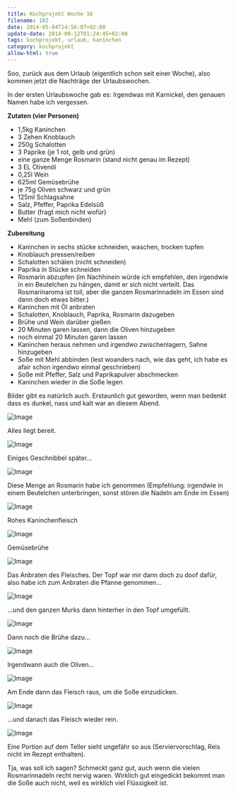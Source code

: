 ```yaml
---
title: Kochprojekt Woche 16
filename: 102
date: 2014-05-04T14:56:07+02:00
update-date: 2014-09-12T01:24:45+02:00
tags: kochprojekt, urlaub, kaninchen
category: kochprojekt
allow-html: true
---
```


<p>Soo, zurück aus dem Urlaub (eigentlich schon seit einer Woche), also kommen jetzt die Nachträge der Urlaubswochen.</p>

<p>In der ersten Urlaubswoche gab es: Irgendwas mit Karnickel, den genauen Namen habe ich vergessen.</p>

<p><strong>Zutaten (vier Personen)</strong></p>

<ul>
<li>1,5kg Kaninchen</li>

<li>3 Zehen Knoblauch</li>

<li>250g Schalotten</li>

<li>3 Paprike (je 1 rot, gelb und grün)</li>

<li>eine ganze Menge Rosmarin (stand nicht genau im Rezept)</li>

<li>3 EL Olivenöl</li>

<li>0,25l Wein</li>

<li>625ml Gemüsebrühe</li>

<li>je 75g Oliven schwarz und grün</li>

<li>125ml Schlagsahne</li>

<li>Salz, Pfeffer, Paprika Edelsüß</li>

<li>Butter (fragt mich nicht wofür)</li>

<li>Mehl (zum Soßenbinden)</li>
</ul>

<p><strong>Zubereitung</strong></p>

<ul>
<li>Kaninchen in sechs stücke schneiden, waschen, trocken tupfen</li>

<li>Knoblauch pressen/reiben</li>

<li>Schalotten schälen (nicht schneiden)</li>

<li>Paprika in Stücke schneiden</li>

<li>Rosmarin abzupfen (im Nachhinein würde ich empfehlen, den irgendwie in ein Beutelchen zu hängen, damit er sich nicht verteilt. Das Rosmarinaroma ist toll, aber die ganzen Rosmarinnadeln im Essen sind dann doch etwas bitter.)</li>

<li>Kaninchen mit Öl anbraten</li>

<li>Schalotten, Knoblauch, Paprika, Rosmarin dazugeben</li>

<li>Brühe und Wein darüber gießen</li>

<li>20 Minuten garen lassen, dann die Oliven hinzugeben</li>

<li>noch einmal 20 Minuten garen lassen</li>

<li>Kaninchen heraus nehmen und irgendwo zwischenlagern, Sahne hinzugeben</li>

<li>Soße mit Mehl abbinden (lest woanders nach, wie das geht, ich habe es afair schon irgendwo einmal geschrieben)</li>

<li>Soße mit Pfeffer, Salz und Paprikapulver abschmecken</li>

<li>Kaninchen wieder in die Soße legen</li>
</ul>

<p>Bilder gibt es natürlich auch. Erstaunlich gut geworden, wenn man bedenkt dass es dunkel, nass und kalt war an diesem Abend.</p>

<p><img src="/hosted_files/149/download" alt="Image"></p>

<p>Alles liegt bereit.</p>

<p><img src="/hosted_files/150/download" alt="Image"></p>

<p>Einiges Geschnibbel später...</p>

<p><img src="/hosted_files/151/download" alt="Image"></p>

<p>Diese Menge an Rosmarin habe ich genommen (Empfehlung: irgendwie in einem Beutelchen unterbringen, sonst stören die Nadeln am Ende im Essen)</p>

<p><img src="/hosted_files/152/download" alt="Image"></p>

<p>Rohes Kaninchenfleisch</p>

<p><img src="/hosted_files/153/download" alt="Image"></p>

<p>Gemüsebrühe</p>

<p><img src="/hosted_files/154/download" alt="Image"></p>

<p>Das Anbraten des Fleisches. Der Topf war mir dann doch zu doof dafür, also habe ich zum Anbraten die Pfanne genommen...</p>

<p><img src="/hosted_files/155/download" alt="Image"></p>

<p>...und den ganzen Murks dann hinterher in den Topf umgefüllt.</p>

<p><img src="/hosted_files/156/download" alt="Image"></p>

<p>Dann noch die Brühe dazu...</p>

<p><img src="/hosted_files/157/download" alt="Image"></p>

<p>Irgendwann auch die Oliven...</p>

<p><img src="/hosted_files/158/download" alt="Image"></p>

<p>Am Ende dann das Fleisch raus, um die Soße einzudicken.</p>

<p><img src="/hosted_files/159/download" alt="Image"></p>

<p>...und danach das Fleisch wieder rein.</p>

<p><img src="/hosted_files/160/download" alt="Image"></p>

<p>Eine Portion auf dem Teller sieht ungefähr so aus (Serviervorschlag, Reis nicht im Rezept enthalten).</p>

<p>Tja, was soll ich sagen? Schmeckt ganz gut, auch wenn die vielen Rosmarinnadeln recht nervig waren. Wirklich gut eingedickt bekommt man die Soße auch nicht, weil es wirklich viel Flüssigkeit ist.</p>


